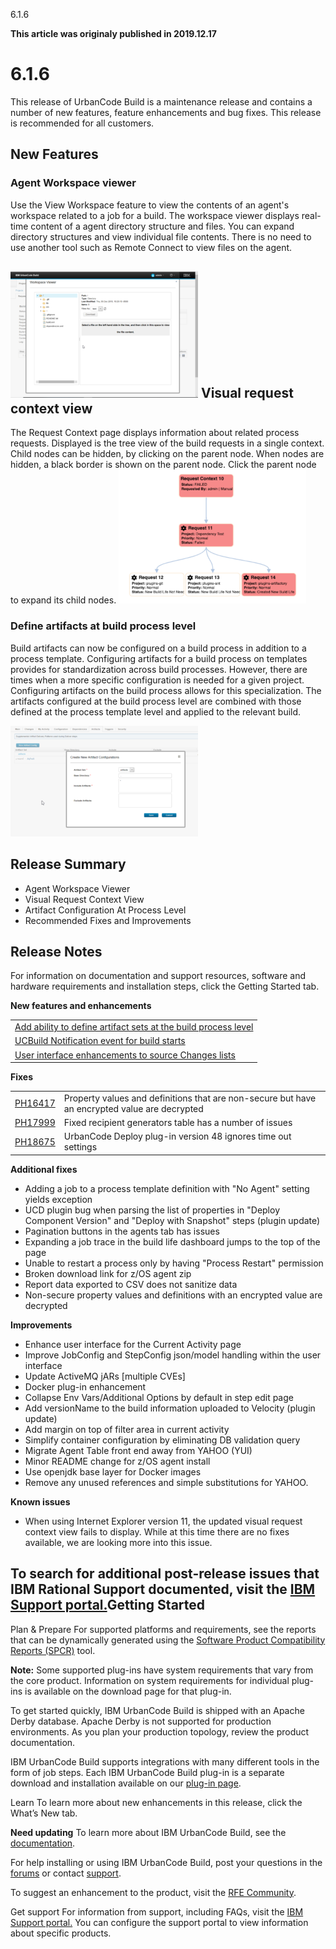 





6.1.6

**This article was originaly published in 2019.12.17**


6.1.6
=====




This release of UrbanCode Build is a maintenance release and contains a number of new features, feature enhancements and bug fixes. This release is recommended for all customers. 

New Features
------------


### Agent Workspace viewer


Use the View Workspace feature to view the contents of an agent's workspace related to a job for a build. The workspace viewer displays real-time content of a agent directory structure and files. You can expand directory structures and view individual file contents. There is no need to use another tool such as Remote Connect to view files on the agent. 

[![](agent_viewfile-300x203.png)](agent_viewfile.png)
Visual request context view
---------------------------



The Request Context page displays information about related process requests. Displayed is the tree view of the build requests in a single context. Child nodes can be hidden, by clicking on the parent node. When nodes are hidden, a black border is shown on the parent node. Click the parent node to expand its child nodes.
![](visual_context-300x214.png)



### Define artifacts at build process level



Build artifacts can now be configured on a build process in addition to a process template. Configuring artifacts for a build process on templates provides for standardization across build processes. However, there are times when a more specific configuration is needed for a given project. Configuring artifacts on the build process allows for this specialization. The artifacts configured at the build process level are combined with those defined at the process template level and applied to the relevant build.

![](newartifactconfig-300x177.png)


Release Summary
---------------

  
* Agent Workspace Viewer
* Visual Request Context View
* Artifact Configuration At Process Level
* Recommended Fixes and Improvements

Release Notes
-------------

  
For information on documentation and support resources, software and hardware requirements and installation steps, click the Getting Started tab.


**New features and enhancements**


|  |
| --- |
| [Add ability to define artifact sets at the build process level](https://www.ibm.com/developerworks/rfe/execute?use_case=viewRfe&CR_ID=92790) |
| [UCBuild Notification event for build starts](https://www.ibm.com/developerworks/rfe/execute?use_case=viewRfe&CR_ID=134715) |
| [User interface enhancements to source Changes lists](https://www.ibm.com/developerworks/rfe/execute?use_case=viewRfe&CR_ID=131495) |




**Fixes**


|  |  |
| --- | --- |
| [PH16417](http://www.ibm.com/support/docview.wss?uid=swg1PH16417) | Property values and definitions that are non-secure but have an encrypted value are decrypted |
| [PH17999](http://www.ibm.com/support/docview.wss?uid=swg1PH17999) | Fixed recipient generators table has a number of issues |
| [PH18675](http://www.ibm.com/support/docview.wss?uid=swg1PH18675) | UrbanCode Deploy plug-in version 48 ignores time out settings |




**Additional fixes**
* Adding a job to a process template definition with "No Agent" setting yields exception
* UCD plugin bug when parsing the list of properties in "Deploy Component Version" and "Deploy with Snapshot" steps (plugin update)
* Pagination buttons in the agents tab has issues
* Expanding a job trace in the build life dashboard jumps to the top of the page
* Unable to restart a process only by having "Process Restart" permission
* Broken download link for z/OS agent zip
* Report data exported to CSV does not sanitize data
* Non-secure property values and definitions with an encrypted value are decrypted




**Improvements**
* Enhance user interface for the Current Activity page
* Improve JobConfig and StepConfig json/model handling within the user interface
* Update ActiveMQ jARs [multiple CVEs]
* Docker plug-in enhancement
* Collapse Env Vars/Additional Options by default in step edit page
* Add versionName to the build information uploaded to Velocity (plugin update)
* Add margin on top of filter area in current activity
* Simplify container configuration by eliminating DB validation query
* Migrate Agent Table front end away from YAHOO (YUI)
* Minor README change for z/OS agent install
* Use openjdk base layer for Docker images
* Remove any unused references and simple substitutions for YAHOO.




**Known issues**
* When using Internet Explorer version 11, the updated visual request context view fails to display. While at this time there are no fixes available, we are looking more into this issue.




To search for additional post-release issues that IBM Rational Support documented, visit the [IBM Support portal.](https://www-947.ibm.com/support/entry/myportal/support?brandind=Rational)Getting Started
---------------

  

Plan & Prepare
For supported platforms and requirements, see the reports that can be dynamically generated using the [Software Product Compatibility Reports (SPCR)](https://www.ibm.com/software/reports/compatibility/clarity/index.html) tool.



**Note:** Some supported plug-ins have system requirements that vary from the core product. Information on system requirements for individual plug-ins is available on the download page for that plug-in.



To get started quickly, IBM UrbanCode Build is shipped with an Apache Derby database. Apache Derby is not supported for production environments. As you plan your production topology, review the product documentation.


IBM UrbanCode Build supports integrations with many different tools in the form of job steps. Each IBM UrbanCode Build plug-in is a separate download and installation available on our [plug-in page](https://developer.ibm.com/urbancode/plugins/ibm-urbancode-build/).





Learn
To learn more about new enhancements in this release, click the What’s New tab.


**Need updating**
To learn more about IBM UrbanCode Build, see the  [documentation](https://www.ibm.com/support/knowledgecenter/SS8NMD).


For help installing or using IBM UrbanCode Build, post your questions in the [forums](https://developer.ibm.com/answers?community=urbancode) or contact  [support](http://www-947.ibm.com/support/entry/portal/support?brandind=Rational).


To suggest an enhancement to the product, visit the [RFE Community](http://www.ibm.com/developerworks/rfe/execute?use_case=submitRfe).





Get support
For information from support, including FAQs, visit the [IBM Support portal.](http://www-947.ibm.com/support/entry/portal/support?brandind=Rational) You can configure the support portal to view information about specific products.







